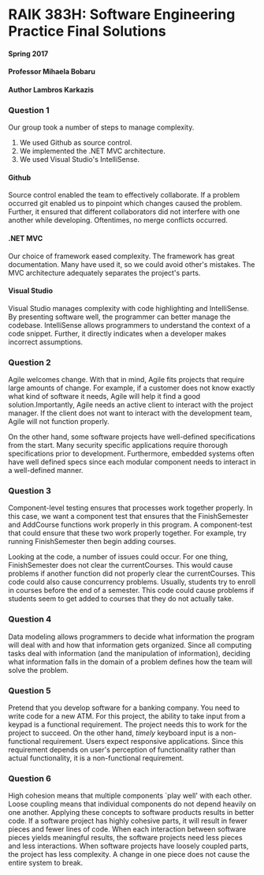 # RAIK 383H: Software Engineering Practice Final Solutions
#### Spring 2017
#### Professor Mihaela Bobaru
#### Author Lambros Karkazis

### Question 1

Our group took a number of steps to manage complexity.

1. We used Github as source control.
2. We implemented the .NET MVC architecture.
3. We used Visual Studio's IntelliSense.

#### Github
Source control enabled the team to effectively collaborate. If a problem occurred git enabled us to pinpoint which changes caused the problem. Further, it ensured that different collaborators did not interfere with one another while developing. Oftentimes, no merge conflicts occurred.  

#### .NET MVC
Our choice of framework eased complexity. The framework has great documentation. Many have used it, so we could avoid other's mistakes. The MVC architecture adequately separates the project's parts.

#### Visual Studio
Visual Studio manages complexity with code highlighting and IntelliSense. By presenting software well, the programmer can better manage the codebase. IntelliSense allows programmers to understand the context of a code snippet. Further, it directly indicates when a developer makes incorrect assumptions.  

### Question 2

Agile welcomes change. With that in mind, Agile fits projects that require large amounts of change.  For example, if a customer does not know exactly what kind of software it needs, Agile will help it find a good solution.Importantly, Agile needs an active client to interact with the project manager. If the client does not want to interact with the development team, Agile will not function properly.

On the other hand, some software projects have well-defined specifications from the start. Many security specific applications require thorough specifications prior to development. Furthermore, embedded systems often have well defined specs since each modular component needs to interact in a well-defined manner.  

### Question 3

Component-level testing ensures that processes work together properly. In this case, we want a component test that ensures that the FinishSemester and AddCourse functions work properly in this program. A component-test that could ensure that these two work properly together. For example, try running FinishSemester then begin adding courses.

Looking at the code, a number of issues could occur. For one thing, FinishSemester does not clear the currentCourses. This would cause problems if another function did not properly clear the currentCourses. This code could also cause concurrency problems. Usually, students try to enroll in courses before the end of a semester. This code could cause problems if students seem to get added to courses that they do not actually take.

### Question 4

Data modeling allows programmers to decide what information the program will deal with and how that information gets organized. Since all computing tasks deal with information (and the manipulation of information), deciding what information falls in the domain of a problem defines how the team will solve the problem.

### Question 5

Pretend that you develop software for a banking company. You need to write code for a new ATM. For this project, the ability to take input from a keypad is a functional requirement. The project needs this to work for the project to succeed. On the other hand, _timely_ keyboard input is a non-functional requirement. Users expect responsive applications. Since this requirement depends on user's perception of functionality rather than actual functionality, it is a non-functional requirement.

### Question 6

High cohesion means that multiple components `play well' with each other. Loose coupling means that individual components do not depend heavily on one another. Applying these concepts to software products results in better code. If a software project has highly cohesive parts, it will result in fewer pieces and fewer lines of code. When each interaction between software pieces yields meaningful results, the software projects need less pieces and less interactions. When software projects have loosely coupled parts, the project has less complexity. A change in one piece does not cause the entire system to break.

